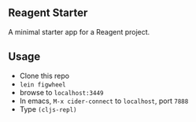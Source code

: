 ## Reagent Starter

A minimal starter app for a Reagent project.

## Usage

- Clone this repo
- `lein figwheel`
- browse to `localhost:3449`
- In emacs, `M-x cider-connect` to `localhost`, port `7888`
- Type `(cljs-repl)`
